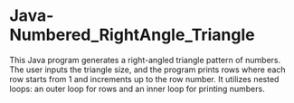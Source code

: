# Java-Numbered_RightAngle_Triangle
This Java program generates a right-angled triangle pattern of numbers. The user inputs the triangle size, and the program prints rows where each row starts from 1 and increments up to the row number. It utilizes nested loops: an outer loop for rows and an inner loop for printing numbers.
